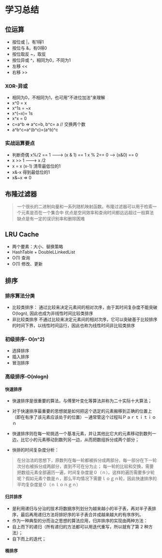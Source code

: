 # 学习总结

## 位运算
- 按位或 |，有1得1
- 按位与 &，有0得0
- 按位取反 ~，取反
- 按位异或 ^，相同为0，不同为1
- 左移 << 
- 右移 >>

### XOR-异或

- 相同为0，不相同为1，也可用“不进位加法”来理解
- x^0 = x
- x^1s = ~x
- x^(~x)= 1s
- x^x = 0
- c=a^b => a^c=b, b^c= a // 交换两个数
- a^b^c=a^(b^c)=(a^b)^c
### 实战运算要点

- 判断奇偶
   x%/2 == 1 ---> (x & 1) == 1
   x % 2== 0 --> (x&0) == 0
- x >> 1 ---> x /2
- x = x (x-1) 清零最低位的1
- x&-x 得到最低位的1
- x&~x => 0

## 布隆过滤器
> 一个很长的二进制向量和一系列随机映射函数。布隆过滤器可以用于检索一个元素是否在一个集合中
优点是空间效率和查询时间都远远超过一般算法
缺点是有一定的误识别率和删除困难

## LRU Cache
- 两个要素：大小、替换策略
- HashTable + DoubleLLinkedList
- O(1) 查询
- O(1) 修改、更新

## 排序

### 排序算法分类

- 比较类排序：
    通过比较来决定元素间的相对次序，由于其时间复杂度不能突破O(logn), 因此也成为非线性时间比较类排序
- 非比较类排序
    不通过比较来决定元素间的相对次序，它可以突破基于比较排序的时间下界，以线性时间运行，因此也称为线性时间非比较类排序

### 初级排序- O(n^2)
- 选择排序
- 插入排序
- 冒泡排序

### 高级排序-O(nlogn)
#### 快速排序
- 快速排序是很重要的算法，与傅里叶变化等算法并称为二十实际十大算法；

- 对于快速排序最重要的思想就是如何把这个选定的元素搬移到正确的位置上（即在有序了该元素应该处于的位置）－通常管这个过程叫Ｐａｒｔｉｔｉｏｎ

- 快速排序则在每一轮挑选一个基准元素，并让其他比它大的元素移动到数列一边，比它小的元素移动到数列另一边，从而把数组拆分成两个部分；

- 快排的时间复杂度分析：
> 在分治法的思想下，原数列在每一轮都被拆分成两部分，每一部分在下一轮次分右被拆分成两部分，直到不可在分为止；
每一轮的比较和交换，需要把数组元素全部遍历一遍，时间复杂度是０（ｎ）。这样的遍历需要多少轮呢？假如元素个数是ｎ，那么平均情况下需要ｌｏｇｎ轮，因此快速排序的平均复杂度是０（ｎｌｏｎｇｎ）
#### 归并排序
- 是利用递归与分治的技术将数据序列划分为越来越小的半子表，再对半子表排序，最后再用递归方法将排好序的半子表合并成越来越大的有序序列。
- 作为一种典型的分而治之思想的算法应用，归并排序的实现由两种方法：
- 自上而下的递归（所有递归的方法都可以用迭代重写，所以就有了第 2 种方法）；
- 自下而上的迭代；
#### 桶排序